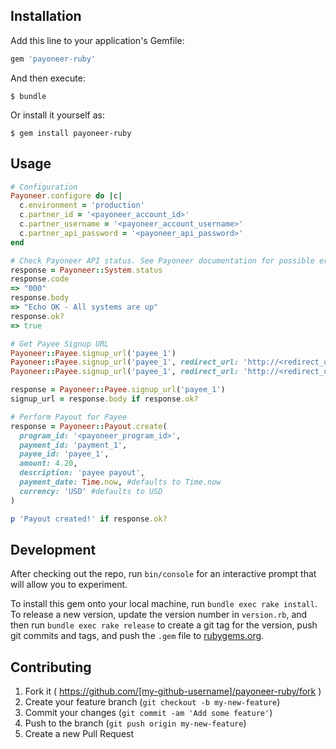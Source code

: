 ## Installation

Add this line to your application's Gemfile:

```ruby
gem 'payoneer-ruby'
```

And then execute:

    $ bundle

Or install it yourself as:

    $ gem install payoneer-ruby

## Usage

```ruby
# Configuration
Payoneer.configure do |c|
  c.environment = 'production'
  c.partner_id = '<payoneer_account_id>'
  c.partner_username = '<payoneer_account_username>'
  c.partner_api_password = '<payoneer_api_password>'
end

# Check Payoneer API status. See Payoneer documentation for possible error codes
response = Payoneer::System.status
response.code
=> "000"
response.body
=> "Echo OK - All systems are up"
response.ok?
=> true

# Get Payee Signup URL
Payoneer::Payee.signup_url('payee_1')
Payoneer::Payee.signup_url('payee_1', redirect_url: 'http://<redirect_url>.com')
Payoneer::Payee.signup_url('payee_1', redirect_url: 'http://<redirect_url>.com', redirect_time: 10) #seconds

response = Payoneer::Payee.signup_url('payee_1')
signup_url = response.body if response.ok?

# Perform Payout for Payee
response = Payoneer::Payout.create(
  program_id: '<payoneer_program_id>',
  payment_id: 'payment_1',
  payee_id: 'payee_1',
  amount: 4.20,
  description: 'payee payout',
  payment_date: Time.now, #defaults to Time.now
  currency: 'USD' #defaults to USD
)

p 'Payout created!' if response.ok?
```

## Development

After checking out the repo, run `bin/console` for an interactive prompt that will allow you to experiment.

To install this gem onto your local machine, run `bundle exec rake install`. To release a new version, update the version number in `version.rb`, and then run `bundle exec rake release` to create a git tag for the version, push git commits and tags, and push the `.gem` file to [rubygems.org](https://rubygems.org).

## Contributing

1. Fork it ( https://github.com/[my-github-username]/payoneer-ruby/fork )
2. Create your feature branch (`git checkout -b my-new-feature`)
3. Commit your changes (`git commit -am 'Add some feature'`)
4. Push to the branch (`git push origin my-new-feature`)
5. Create a new Pull Request
